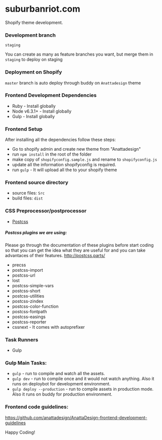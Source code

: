 # suburbanriot.com
Shopify theme development.


### Development branch
`staging`

You can create as many as feature branches you want, but merge them in `staging` to deploy on staging

### Deployment on Shopify

`master` branch is auto deploy through buddy on `Anattadesign` theme


### Frontend Development Dependencies

*	Ruby - Install globally
*	Node v6.3.1+ - Install globally
*	Gulp - Install globally

### Frontend Setup

After installing all the dependencies follow these steps:

* Go to shopify admin and create new theme from "Anattadesign"
* run `npm install` in the root of the folder
* make copy of `shopifyconfig.sample.js` and rename to `shopifyconfig.js`
* update all the information shopifyconfig is required.
* run `gulp` - It will upload all the to your shopify theme

### Frontend source directory

* source files: `Src`
* build files: `dist`


### CSS Preprocessor/postprocessor


* [Postcss](http://postcss.org/)


##### Postcss plugins we are using:

Please go through the documentation of these plugins before start coding so that you can get the idea what they are useful for and you can take advantaces of their features.
http://postcss.parts/

* precss
* postcss-import
* postcss-url
* lost
* postcss-simple-vars
* postcss-short
* postcss-utilities
* postcss-zindex
* postcss-color-function
* postcss-fontpath
* postcss-easings
* postcss-reporter
* cssnext - It comes with autoprefixer

### Task Runners

* Gulp


### Gulp Main Tasks:

* `gulp` - run to compile and watch all the assets.
* `gulp dev` - run to compile once and it would not watch anything. Also it runs on deploybot for development environment.
* `gulp deploy --production` - run to compile assets in production mode. Also it runs on buddy for production environment.

### Frontend code guidelines:
https://github.com/anattadesign/AnattaDesign-frontend-development-guidelines

Happy Coding!
